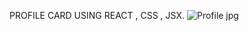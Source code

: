 PROFILE CARD USING REACT , CSS , JSX.
![Profile jpg](https://user-images.githubusercontent.com/89508777/161439696-f1670f50-f2c3-4ec7-b701-eb9f8095a578.png)
